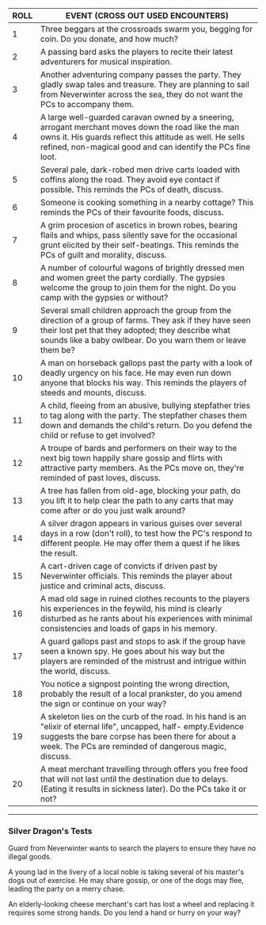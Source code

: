 |ROLL|EVENT (CROSS OUT USED ENCOUNTERS)|
|---|---|
|1|Three beggars at the crossroads swarm you, begging for coin. Do you donate, and how much?|
|2|A passing bard asks the players to recite their latest adventurers for musical inspiration.|
|3|Another adventuring company passes the party. They gladly swap tales and treasure. They are planning to sail from Neverwinter across the sea, they do not want the PCs to accompany them.|
|4|A large well-guarded caravan owned by a sneering, arrogant merchant moves down the road like the man owns it. His guards reflect this attitude as well. He sells refined, non-magical good and can identify the PCs fine loot.|
|5|Several pale, dark-robed men drive carts loaded with coffins along the road. They avoid eye contact if possible. This reminds the PCs of death, discuss.|
|6|Someone is cooking something in a nearby cottage? This reminds the PCs of their favourite foods, discuss.|
|7|A grim procesion of ascetics in brown robes, bearing flails and whips, pass silently save for the occasional grunt elicited by their self-beatings. This reminds the PCs of guilt and morality, discuss.|
|8|A number of colourful wagons of brightly dressed men and women greet the party cordially. The gypsies welcome the group to join them for the night. Do you camp with the gypsies or without?|
|9|Several small children approach the group from the direction of a group of farms. They ask if they have seen their lost pet that they adopted; they describe what sounds like a baby owlbear. Do you warn them or leave them be?|
|10|A man on horseback gallops past the party with a look of deadly urgency on his face. He may even run down anyone that blocks his way. This reminds the players of steeds and mounts, discuss.|
|11|A child, fleeing from an abusive, bullying stepfather tries to tag along with the party. The stepfather chases them down and demands the child's return. Do you defend the child or refuse to get involved?|
|12|A troupe of bards and performers on their way to the next big town happily share gossip and flirts with attractive party members. As the PCs move on, they're reminded of past loves, discuss.|
|13|A tree has fallen from old-age, blocking your path, do you lift it to help clear the path to any carts that may come after or do you just walk around?|
|14|A silver dragon appears in various guises over several days in a row (don't roll), to test how the PC's respond to different people. He may offer them a quest if he likes the result.|
|15|A cart-driven cage of convicts if driven past by Neverwinter officials. This reminds the player about justice and criminal acts, discuss.|
|16|A mad old sage in ruined clothes recounts to the players his experiences in the feywild, his mind is clearly disturbed as he rants about his experiences with minimal consistencies and loads of gaps in his memory.|
|17|A guard gallops past and stops to ask if the group have seen a known spy. He goes about his way but the players are reminded of the mistrust and intrigue within the world, discuss.|
|18|You notice a signpost pointing the wrong direction, probably the result of a local prankster, do you amend the sign or continue on your way?|
|19|A skeleton lies on the curb of the road. In his hand is an "elixir of eternal life", uncapped, half- empty.Evidence suggests the bare corpse has been there for about a week. The PCs are reminded of dangerous magic, discuss.|
|20|A meat merchant travelling through offers you free food that will not last until the destination due to delays. (Eating it results in sickness later). Do the PCs take it or not?|

---

### Silver Dragon's Tests

Guard from Neverwinter wants to search the players to ensure they have no illegal goods.

A young lad in the livery of a local noble is taking several of his master's dogs out of exercise. He may share gossip, or one of the dogs may flee, leading the party on a merry chase.

An elderly-looking cheese merchant's cart has lost a wheel and replacing it requires some strong hands. Do you lend a hand or hurry on your way?